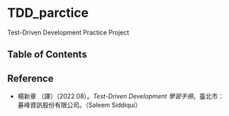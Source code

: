 # TDD_parctice
Test-Driven Development Practice Project



## Table of Contents





## Reference

- 楊新章 （譯）（2022.08）。*Test-Driven Development 學習手冊*。臺北市：碁峰資訊股份有限公司。（Saleem Siddiqui）
